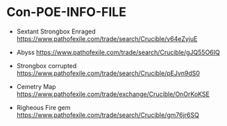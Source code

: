 # Con-POE-INFO-FILE

- Sextant Strongbox Enraged
https://www.pathofexile.com/trade/search/Crucible/v64eZyjuE

- Abyss
https://www.pathofexile.com/trade/search/Crucible/gJQ55O6IQ

- Strongbox corrupted
https://www.pathofexile.com/trade/search/Crucible/pEJvn9dS0

- Cemetry Map
https://www.pathofexile.com/trade/exchange/Crucible/OnOrKoKSE

- Righeous Fire gem
https://www.pathofexile.com/trade/search/Crucible/gm76jr6SQ
